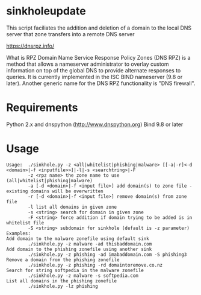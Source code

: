# sinkholeupdate
This script faciliates the addition and deletion of a domain to the local DNS server that zone transfers into a remote DNS server

https://dnsrpz.info/

What is RPZ
Domain Name Service Response Policy Zones (DNS RPZ) is a method that allows a nameserver administrator to overlay custom information on top of the global DNS to provide alternate responses to queries. It is currently implemented in the ISC BIND nameserver (9.8 or later). Another generic name for the DNS RPZ functionality is "DNS firewall".

# Requirements 
Python 2.x and dnspython (http://www.dnspython.org)
Bind 9.8 or later

# Usage
```
Usage:  ./sinkhole.py -z <all|whitelist|phishing|malware> [[-a|-r]<-d <domain>|-f <inputfile>>]|-l|-s <searchtring>|-F
        -z <rpz name> the zone name to use (all|whitelist|phishing|malware)
        -a [-d <domain>|-f <input file>] add domain(s) to zone file - existing domains will be overwritten
        -r [-d <domain>|-f <input file>] remove domain(s) from zone file
        -l list all domains in given zone
        -s <string> search for domain in given zone
        -F <string> force addition if domain trying to be added is in whitelist file
        -S <string> subdomain for sinkhole (default is -z parameter)
Examples:
Add domain to the malware zonefile using default sink
        ./sinkhole.py -z malware -ad thisbaddomain.com
Add domain to the phishing zonefile using another sink
        ./sinkhole.py -z phishing -ad imabaddomain.com -S phishing3
Remove a domain from the phishing zonefile
        ./sinkhole.py -z phishing -rd domaintoremove.co.nz
Search for string softpedia in the malware zonefile
        ./sinkhole.py -z malware -s softpedia.com
List all domains in the phishing zonefile
        ./sinkhole.py -lz phishing
```
